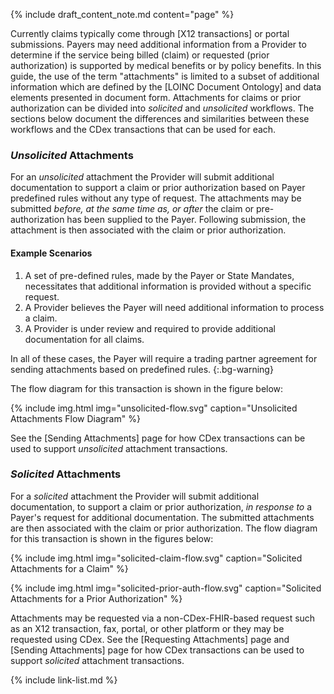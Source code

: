 {% include draft_content_note.md  content="page" %}

Currently claims typically come through [X12 transactions] or portal submissions. Payers may need additional information from a Provider to determine if the service being billed (claim) or requested (prior authorization) is supported by medical benefits or by policy benefits.<span class="bg-success" markdown="1"> In this guide, the use of the term "attachments" is limited to a subset of additional information which are defined by the [LOINC Document Ontology] and data elements presented in document form.</span><!-- new-content -->  Attachments for claims or prior authorization can be divided into *solicited* and *unsolicited* workflows. The sections below document the differences and similarities between these workflows and the CDex transactions that can be used for each. 

### *Unsolicited* Attachments

For an *unsolicited* attachment the Provider will submit additional documentation to support a claim or prior authorization based on Payer predefined rules without any type of request.  <span class="bg-success" markdown="1">The attachments may be submitted *before, at the same time as, or after* the claim or pre-authorization has been supplied to the Payer.</span><!-- new-content --> Following submission, the attachment is then associated with the claim or prior authorization. 

#### Example Scenarios

1.  A set of pre-defined rules, made by the Payer or State Mandates, necessitates that
additional information is provided without a specific request.
2.  A Provider believes the Payer will need additional information to process a claim.
3.  A Provider is under review and required to provide additional documentation for all claims.


In all of these cases, the Payer will require a trading partner agreement for sending attachments based on predefined rules.
{:.bg-warning}


The flow diagram for this transaction is shown in the figure below:


{% include img.html img="unsolicited-flow.svg" caption="Unsolicited Attachments Flow Diagram" %}


See the [Sending Attachments] page for how CDex transactions can be used to support  *unsolicited* attachment transactions.



### *Solicited* Attachments

For a *solicited* attachment the Provider will submit additional documentation, to support a claim or prior authorization, *in response to* a Payer's request for additional documentation.  The submitted attachments are then associated with the claim or prior authorization. The flow diagram for this transaction is shown in the figures below:


{% include img.html img="solicited-claim-flow.svg" caption="Solicited Attachments for a Claim" %}


{% include img.html img="solicited-prior-auth-flow.svg" caption="Solicited Attachments for a Prior Authorization" %}

Attachments may be requested via a non-CDex-FHIR-based request such as an X12 transaction, fax, portal, or other platform or they may be requested using CDex. See the [Requesting Attachments] page and [Sending Attachments] page for how CDex transactions can be used to support  *solicited* attachment transactions.

{% include link-list.md %}